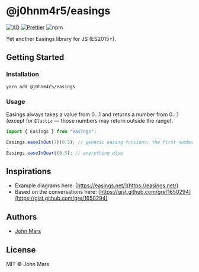 # @j0hnm4r5/easings

[![XO](https://img.shields.io/badge/code_style-XO-5ed9c7.svg?style=flat-square)](https://github.com/xojs/xo)
[![Prettier](https://img.shields.io/badge/code_style-prettier-ff69b4.svg?style=flat-square)](https://prettier.io/)
![npm](https://img.shields.io/npm/v/npm.svg?style=flat-square)

Yet another Easings library for JS (ES2015+).

## Getting Started

### Installation

`yarn add @j0hnm4r5/easings`

### Usage

Easings always takes a value from 0...1 and returns a number from 0...1 (except for `Elastic` — those numbers may return outside the range).

```js
import { Easings } from "easings";

Easings.easeInOut(7)(0.5); // generic easing funcions; the first number is the function order

Easings.easeInQuart(0.5); // everything else
```

## Inspirations

-   Example diagrams here: [https://easings.net/](https://easings.net/)
-   Based on the conversations here: [https://gist.github.com/gre/1650294](https://gist.github.com/gre/1650294)

## Authors

-   [John Mars](http://m4r5.io)

## License

MIT © John Mars
